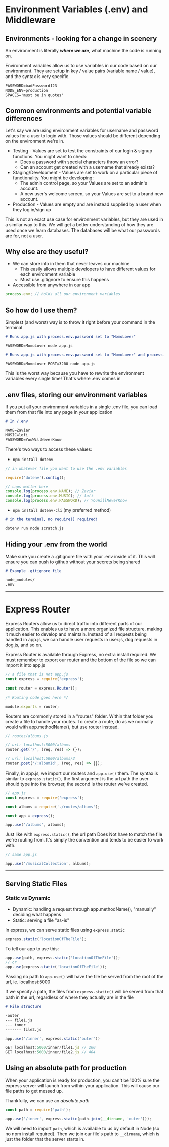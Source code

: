 # Environment Variables (.env) and Middleware

## Environments - looking for a change in scenery

An environment is literally **_where we are_**, what machine the code is running on.

Environment variables allow us to use variables in our code based on our environment. They are setup in key / value pairs (variable name / value), and the syntax is very specific.

```md
PASSWORD=badPassword123
NODE_ENV=production
SPACES='must be in quotes'
```

## Common environments and potential variable differences

Let's say we are using environment variables for username and password values for a user to login with. Those values should be different depending on the environment we're in.

- Testing - Values are set to test the constraints of our login & signup functions. You might want to check:
  - Does a password with special characters throw an error?
  - Can an account get created with a username that already exists?
- Staging/Development - Values are set to work on a particular piece of functionality. You might be developing:
  - The admin control page, so your Values are set to an admin's account.
  - A new user's welcome screen, so your Values are set to a brand new account.
- Production - Values are empty and are instead supplied by a user when they log in/sign up

This is not an exact use case for environment variables, but they are used in a similar way to this. We will get a better understanding of how they are used once we learn databases. The databases will be what our passwords are for, not a user.

## Why else are they useful?

- We can store info in them that never leaves our machine
  - This easily allows multiple developers to have different values for each environment variable
  - Must use .gitignore to ensure this happens
- Accessible from anywhere in our app

```js
process.env; // holds all our environment variables
```

## So how do I use them?

Simplest (and worst) way is to throw it right before your command in the terminal

```md
# Runs app.js with process.env.password set to "MomoLover"

PASSWORD=MomoLover node app.js

# Runs app.js with process.env.password set to "MomoLover" and process.env.port set to 3200

PASSWORD=MomoLover PORT=3200 node app.js
```

This is the worst way because you have to rewrite the environment variables every single time! That's where .env comes in

## .env files, storing our environment variables

If you put all your environment variables in a single .env file, you can load them from that file into any page in your application

```md
# In /.env

NAME=Zaviar
MUSIC=lofi
PASSWORD=YouWillNeverKnow
```

There's two ways to access these values:

- `npm install dotenv`

```js
// in whatever file you want to use the .env variables

require('dotenv').config();

// caps matter here
console.log(process.env.NAME); // Zaviar
console.log(process.env.MUSIC); // lofi
console.log(process.env.PASSWORD); // YouWillNeverKnow
```

- `npm install dotenv-cli` (my preferred method)

```md
# in the terminal, no require() required!

dotenv run node scratch.js
```

## Hiding your .env from the world

Make sure you create a .gitignore file with your .env inside of it. This will ensure you can push to github without your secrets being shared

```md
# Example .gitignore file

node_modules/
.env
```

---

# Express Router

Express Routers allow us to direct traffic into different parts of our application. This enables us to have a more organized file structure, making it much easier to develop and maintain. Instead of all requests being handled in app.js, we can handle user requests in user.js, dog requests in dog.js, and so on.

Express Router is available through Express, no extra install required. We must remember to export our router and the bottom of the file so we can import it into app.js

```js
// a file that is not app.js
const express = require('express');

const router = express.Router();

/* Routing code goes here */

module.exports = router;
```

Routers are commonly stored in a "routes" folder. Within that folder you create a file to handle your routes. To create a route, do as we normally would with app.methodName(), but use router instead.

```js
// routes/albums.js

// url: localhost:5000/albums
router.get('/', (req, res) => {});

// url: localhost:5000/albums/2
router.post('/:albumId', (req, res) => {});
```

Finally, in app.js, we import our routers and `app.use()` them. The syntax is similar to `express.static()`, the first argument is the url path the user should type into the browser, the second is the router we've created.

```js
// app.js
const express = require('express');

const albums = require('./routes/albums');

const app = express();

app.use('/albums', albums);
```

Just like with `express.static()`, the url path Does Not have to match the file we're routing from. It's simply the convention and tends to be easier to work with.

```js
// same app.js

app.use('/musicalCollection', albums);
```

---
## Serving Static Files

### Static vs Dynamic

- Dynamic: handling a request through app.methodName(), "manually" deciding what happens
- Static: serving a file "as-is"

In express, we can serve static files using `express.static`

```js
express.static('locationOfTheFile');
```

To tell our app to use this:

```js
app.use(path, express.static('locationOfTheFile'));
// or
app.use(express.static('locationOfTheFile'));
```

Passing no path to `app.use()` will have the file be served from the root of the url, ie. localhost:5000

If we specify a path, the files from `express.static()` will be served from that path in the url, regardless of where they actually are in the file

```md
# File structure

-outer
--- file1.js
--- inner
------- file2.js
```

```js
app.use('/inner', express.static("outer"))

GET localhost:5000/inner/file1.js // 200
GET localhost:5000/inner/file2.js // 404
```

## Using an absolute path for production

When your application is ready for production, you can't be 100% sure the express server will launch from within your application. This will cause our file paths to get messed up.

Thankfully, we can use an _absolute path_

```js
const path = require('path');

app.use('/inner', express.static(path.join(__dirname, 'outer')));
```

We will need to import `path`, which is available to us by default in Node (so no npm install required). Then we join our file's path to `__dirname`, which is just the folder that the server starts in.
